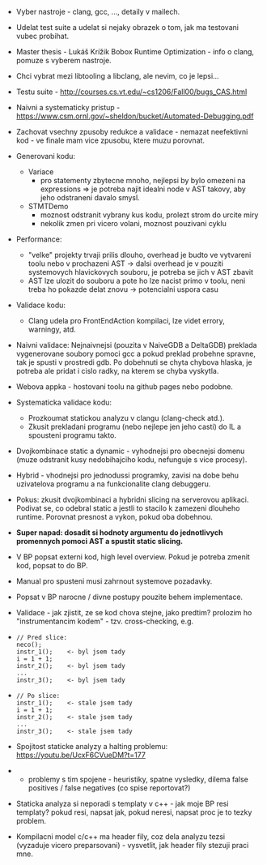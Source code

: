 - Vyber nastroje - clang, gcc, ..., detaily v mailech.

- Udelat test suite a udelat si nejaky obrazek o tom, jak ma testovani vubec probihat.

- Master thesis - Lukáš Krížik Bobox Runtime Optimization - info o clang, pomuze s vyberem nastroje.

- Chci vybrat mezi libtooling a libclang, ale nevim, co je lepsi...

- Testu suite - http://courses.cs.vt.edu/~cs1206/Fall00/bugs_CAS.html

- Naivni a systematicky pristup - https://www.csm.ornl.gov/~sheldon/bucket/Automated-Debugging.pdf

- Zachovat vsechny zpusoby redukce a validace - nemazat neefektivni kod - ve finale mam vice zpusobu, ktere muzu porovnat.

- Generovani kodu:

  - Variace 
    - pro statementy zbytecne mnoho, nejlepsi by bylo omezeni na expressions => je potreba najit idealni node v AST takovy, aby jeho odstraneni davalo smysl.
  - STMTDemo
     - moznost odstranit vybrany kus kodu, prolezt strom do urcite miry
    - nekolik zmen pri vicero volani, moznost pouzivani cyklu

- Performance:
  	- "velke" projekty trvaji prilis dlouho, overhead je budto ve vytvareni toolu nebo v prochazeni AST -> dalsi overhead je v pouziti systemovych hlavickovych souboru, je potreba se jich v AST zbavit
  	- AST lze ulozit do souboru a pote ho lze nacist primo v toolu, neni treba ho pokazde delat znovu -> potencialni uspora casu

- Validace kodu:

  - Clang udela pro FrontEndAction kompilaci, lze videt errory, warningy, atd.

- Naivni validace: Nejnaivnejsi (pouzita v NaiveGDB a DeltaGDB) preklada vygenerovane soubory pomoci gcc a pokud preklad probehne spravne, tak je spusti v prostredi gdb. Po dobehnuti se chyta chybova hlaska, je potreba ale pridat i cislo radky, na kterem se chyba vyskytla. 

- Webova appka - hostovani toolu na github pages nebo podobne.

- Systematicka validace kodu:

  - Prozkoumat statickou analyzu v clangu (clang-check atd.).
  - Zkusit prekladani programu (nebo nejlepe jen jeho casti) do IL a spousteni programu takto.

- Dvojkombinace static a dynamic - vyhodnejsi pro obecnejsi domenu (muze odstranit kusy nedobihajciho kodu, nefunguje s vice procesy).

- Hybrid - vhodnejsi pro jednodussi programky, zavisi na dobe behu uzivatelova programu a na funkcionalite clang debuggeru.

- Pokus: zkusit dvojkombinaci a hybridni slicing na serverovou aplikaci. Podivat se, co odebral static a jestli to stacilo k zamezeni dlouheho runtime. Porovnat presnost a vykon, pokud oba dobehnou.

- **Super napad: dosadit si hodnoty argumentu do jednotlivych promennych pomoci AST a spustit static slicing.**

- V BP popsat externi kod, high level overview. Pokud je potreba zmenit kod, popsat to do BP.

- Manual pro spusteni musi zahrnout systemove pozadavky.

- Popsat v BP narocne / divne postupy pouzite behem implementace.

- Validace - jak zjistit, ze se kod chova stejne, jako predtim? prolozim ho "instrumentancim kodem" - tzv. cross-checking, e.g.

- ```
  // Pred slice:
  neco();
  instr_1();	<- byl jsem tady
  i = 1 + 1;
  instr_2();	<- byl jsem tady
  ...
  instr_3();	<- byl jsem tady
  ```

- ```
  // Po slice:
  instr_1();	<- stale jsem tady
  i = 1 + 1;
  instr_2();	<- stale jsem tady
  ...
  instr_3();	<- stale jsem tady
  ```

- 
  Spojitost staticke analyzy a halting problemu: https://youtu.be/UcxF6CVueDM?t=177

- 	- problemy s tim spojene - heuristiky, spatne vysledky, dilema false positives / false negatives (co spise reportovat?)

- Staticka analyza si neporadi s templaty v c++ - jak moje BP resi templaty? pokud resi, napsat jak, pokud neresi, napsat proc je to tezky problem.

- Kompilacni model c/c++ ma header fily, coz dela analyzu tezsi (vyzaduje vicero preparsovani) - vysvetlit, jak header fily stezuji praci mne.